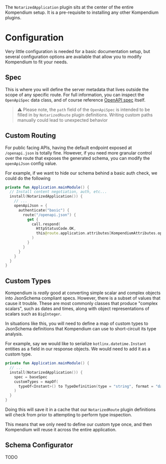 The `NotarizedApplication` plugin sits at the center of the entire Kompendium setup. It is a pre-requisite to
installing any other Kompendium plugins.

# Configuration

Very little configuration is needed for a basic documentation setup, but
several configuration options are available that allow you to modify Kompendium to fit your needs.

## Spec

This is where you will define the server metadata that lives outside the scope of any specific route. For
full information, you can inspect the `OpenApiSpec` data class, and of course
reference [OpenAPI spec](https://spec.openapis.org/oas/v3.1.0) itself.

> ⚠️ Please note, the `path` field of the `OpenApiSpec` is intended to be filled in by `NotarizedRoute` plugin
> definitions. Writing custom paths manually could lead to unexpected behavior

## Custom Routing

For public facing APIs, having the default endpoint exposed at `/openapi.json` is totally fine. However, if you need
more granular control over the route that exposes the generated schema, you can modify the `openApiJson` config value.

For example, if we want to hide our schema behind a basic auth check, we could do the following

```kotlin
private fun Application.mainModule() {
  // Install content negotiation, auth, etc...
  install(NotarizedApplication()) {
    // ...
    openApiJson = {
      authenticate("basic") {
        route("/openapi.json") {
          get {
            call.respond(
              HttpStatusCode.OK,
              this@route.application.attributes[KompendiumAttributes.openApiSpec]
            )
          }
        }
      }
    }
  }
}
```

## Custom Types

Kompendium is _really_ good at converting simple scalar and complex objects into JsonSchema compliant specs. However,
there is a subset of values that cause it trouble. These are most commonly classes that produce "complex scalars",
such as dates and times, along with object representations of scalars such as `BigInteger`.

In situations like this, you will need to define a map of custom types to JsonSchema definitions that Kompendium can use
to short-circuit its type analysis.

For example, say we would like to serialize `kotlinx.datetime.Instant` entities as a field in our response objects. We
would need to add it as a custom type.

```kotlin
private fun Application.mainModule() {
  // ...
  install(NotarizedApplication()) {
    spec = baseSpec
    customTypes = mapOf(
      typeOf<Instant>() to TypeDefinition(type = "string", format = "date-time")
    )
  }
}
```

Doing this will save it in a cache that our `NotarizedRoute` plugin definitions will check from prior to attempting to
perform type inspection.

This means that we only need to define our custom type once, and then Kompendium will reuse it across the entire
application.

## Schema Configurator

TODO
